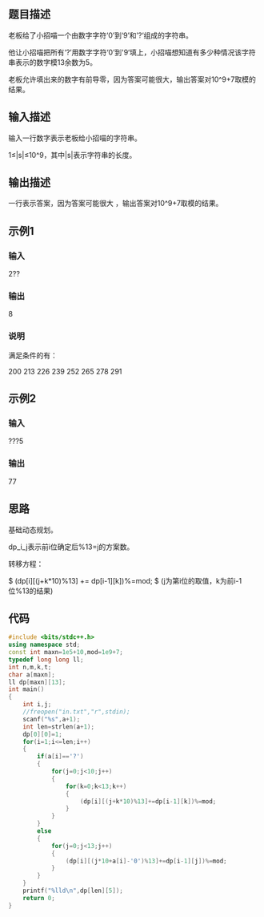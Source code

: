 ## 题目描述

老板给了小招喵一个由数字字符‘0’到‘9’和’?‘组成的字符串。

他让小招喵把所有‘?’用数字字符‘0’到'9‘填上，小招喵想知道有多少种情况该字符串表示的数字模13余数为5。

老板允许填出来的数字有前导零，因为答案可能很大，输出答案对10^9+7取模的结果。

## 输入描述  

输入一行数字表示老板给小招喵的字符串。

1≤|s|≤10^9，其中|s|表示字符串的长度。

## 输出描述

一行表示答案，因为答案可能很大 ，输出答案对10^9+7取模的结果。

## 示例1

### 输入

2??

### 输出

8

### 说明

满足条件的有：

200 213 226 239 252 265 278 291

## 示例2

### 输入

???5

### 输出

77

## 思路

基础动态规划。

dp_i_j表示前i位确定后%13=j的方案数。

转移方程：

$ (dp[i][(j+k*10)\%13] += dp[i-1][k])\%=mod; $ (j为第i位的取值，k为前i-1位%13的结果)

## 代码

```c++
#include <bits/stdc++.h>
using namespace std;
const int maxn=1e5+10,mod=1e9+7;
typedef long long ll;
int n,m,k,t;
char a[maxn];
ll dp[maxn][13];
int main()
{
    int i,j;
    //freopen("in.txt","r",stdin);
    scanf("%s",a+1);
    int len=strlen(a+1);
    dp[0][0]=1;
    for(i=1;i<=len;i++)
    {
        if(a[i]=='?')
        {
            for(j=0;j<10;j++)
            {
                for(k=0;k<13;k++)
                {
                    (dp[i][(j+k*10)%13]+=dp[i-1][k])%=mod;
                }
            }
        }
        else
        {
            for(j=0;j<13;j++)
            {
                (dp[i][(j*10+a[i]-'0')%13]+=dp[i-1][j])%=mod;
            }
        }
    }
    printf("%lld\n",dp[len][5]);
    return 0;
}
```

